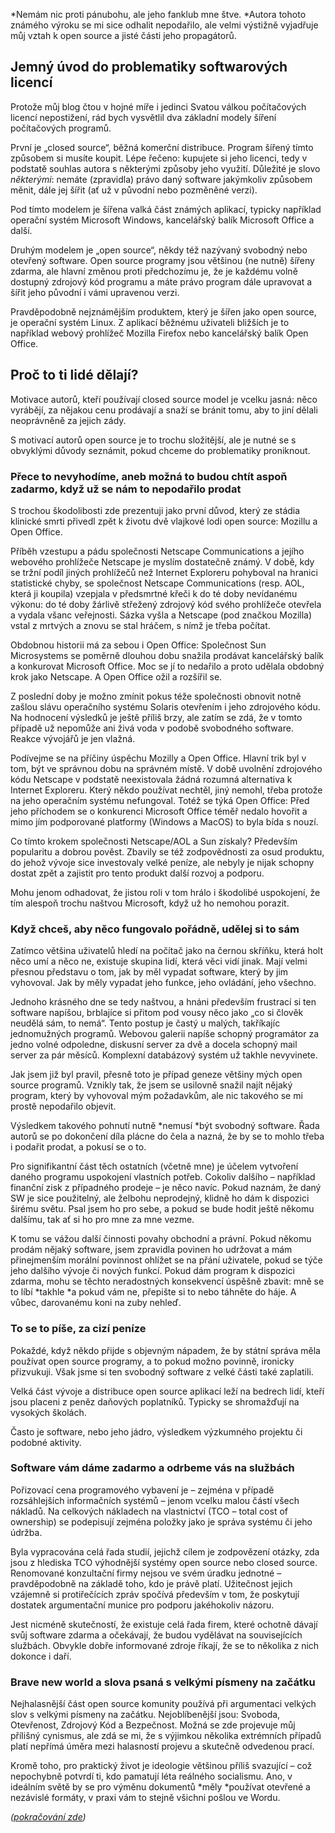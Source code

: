 <!-- dcterms:identifier = riderweblog#208 -->
<!-- dcterms:title = Otevřenost se musí vyplatit (1) -->
<!-- dcterms:abstract = Aneb proč píšu free software i když si myslím, že je vcelku k ničemu. -->
<!-- np9:categoryId = 1 -->
<!-- x4w:category = Koně -->
<!-- np9:authorId = 1 -->
<!-- np9:authorEmail = michal.valasek@altairis.cz -->
<!-- dcterms:creator = Michal Altair Valášek -->
<!-- dcterms:created = 2005-06-15T03:02:12.893+02:00 -->
<!-- dcterms:dateAccepted = 2005-06-15T03:02:12.893+02:00 -->

*Nemám nic proti pánubohu, ale jeho fanklub mne štve. *Autora tohoto známého výroku se mi sice odhalit nepodařilo, ale velmi výstižně vyjadřuje můj vztah k open source a jisté části jeho propagátorů.

## Jemný úvod do problematiky softwarových licencí

Protože můj blog čtou v hojné míře i jedinci Svatou válkou počítačových licencí nepostižení, rád bych vysvětlil dva základní modely šíření počítačových programů.

První je „closed source“, běžná komerční distribuce. Program šířený tímto způsobem si musíte koupit. Lépe řečeno: kupujete si jeho licenci, tedy v podstatě souhlas autora s některými způsoby jeho využití. Důležité je slovo *některými*: nemáte (zpravidla) právo daný software jakýmkoliv způsobem měnit, dále jej šířit (ať už v původní nebo pozměněné verzi).

Pod tímto modelem je šířena valká část známých aplikací, typicky například operační systém Microsoft Windows, kancelářský balík Microsoft Office a další.

Druhým modelem je „open source“, někdy též nazývaný svobodný nebo otevřený software. Open source programy jsou většinou (ne nutně) šířeny zdarma, ale hlavní změnou proti předchozímu je, že je každému volně dostupný zdrojový kód programu a máte právo program dále upravovat a šířit jeho původní i vámi upravenou verzi.

Pravděpodobně nejznámějším produktem, který je šířen jako open source, je operační systém Linux. Z aplikací běžnému uživateli bližších je to například webový prohlížeč Mozilla Firefox nebo kancelářský balík Open Office.

## Proč to ti lidé dělají?

Motivace autorů, kteří používají closed source model je vcelku jasná: něco vyrábějí, za nějakou cenu prodávají a snaží se bránit tomu, aby to jiní dělali neoprávněně za jejich zády.

S motivací autorů open source je to trochu složitější, ale je nutné se s obvyklými důvody seznámit, pokud chceme do problematiky proniknout.

### Přece to nevyhodíme, aneb možná to budou chtít aspoň zadarmo, když už se nám to nepodařilo prodat

S trochou škodolibosti zde prezentuji jako první důvod, který ze stádia klinické smrti přivedl zpět k životu dvě vlajkové lodi open source: Mozillu a Open Office.

Příběh vzestupu a pádu společnosti Netscape Communications a jejího webového prohlížeče Netscape je myslím dostatečně známý. V době, kdy se tržní podíl jiných prohlížečů než Internet Exploreru pohyboval na hranici statistické chyby, se společnost Netscape Communications (resp. AOL, která ji koupila) vzepjala v předsmrtné křeči k do té doby nevídanému výkonu: do té doby žárlivě střežený zdrojový kód svého prohlížeče otevřela a vydala všanc veřejnosti. Sázka vyšla a Netscape (pod značkou Mozilla) vstal z mrtvých a znovu se stal hráčem, s nímž je třeba počítat.

Obdobnou historii má za sebou i Open Office: Společnost Sun Microsystems se poměrně dlouhou dobu snažila prodávat kancelářský balík a konkurovat Microsoft Office. Moc se jí to nedařilo a proto udělala obdobný krok jako Netscape. A Open Office ožil a rozšířil se.

Z poslední doby je možno zmínit pokus téže společnosti obnovit notně zašlou slávu operačního systému Solaris otevřením i jeho zdrojového kódu. Na hodnocení výsledků je ještě příliš brzy, ale zatím se zdá, že v tomto případě už nepomůže ani živá voda v podobě svobodného software. Reakce vývojářů je jen vlažná.

Podívejme se na příčiny úspěchu Mozilly a Open Office. Hlavní trik byl v tom, být ve správnou dobu na správném místě. V době uvolnění zdrojového kódu Netscape v podstatě neexistovala žádná rozumná alternativa k Internet Exploreru. Který někdo používat nechtěl, jiný nemohl, třeba protože na jeho operačním systému nefungoval. Totéž se týká Open Office: Před jeho příchodem se o konkurenci Microsoft Office téměř nedalo hovořit a mimo jím podporované platformy (Windows a MacOS) to byla bída s nouzí.

Co tímto krokem společnosti Netscape/AOL a Sun získaly? Především popularitu a dobrou pověst. Zbavily se též zodpovědnosti za osud produktu, do jehož vývoje sice investovaly velké peníze, ale nebyly je nijak schopny dostat zpět a zajistit pro tento produkt další rozvoj a podporu.

Mohu jenom odhadovat, že jistou roli v tom hrálo i škodolibé uspokojení, že tím alespoň trochu naštvou Microsoft, když už ho nemohou porazit.

### Když chceš, aby něco fungovalo pořádně, udělej si to sám

Zatímco většina uživatelů hledí na počítač jako na černou skříňku, která holt něco umí a něco ne, existuje skupina lidí, která věci vidí jinak. Mají velmi přesnou představu o tom, jak by měl vypadat software, který by jim vyhovoval. Jak by měly vypadat jeho funkce, jeho ovládání, jeho všechno.

Jednoho krásného dne se tedy naštvou, a hnáni především frustrací si ten software napíšou, brblajíce si přitom pod vousy něco jako „co si člověk neudělá sám, to nemá“. Tento postup je častý u malých, takříkajíc jednomužných programů. Webovou galerii napíše schopný programátor za jedno volné odpoledne, diskusní server za dvě a docela schopný mail server za pár měsíců. Komplexní databázový systém už takhle nevyvinete.

Jak jsem již byl pravil, přesně toto je případ geneze většiny mých open source programů. Vznikly tak, že jsem se usilovně snažil najít nějaký program, který by vyhovoval mým požadavkům, ale nic takového se mi prostě nepodařilo objevit.

Výsledkem takového pohnutí nutně *nemusí *být svobodný software. Řada autorů se po dokončení díla plácne do čela a nazná, že by se to mohlo třeba i podařit prodat, a pokusí se o to.

Pro signifikantní část těch ostatních (včetně mne) je účelem vytvoření daného programu uspokojení vlastních potřeb. Cokoliv dalšího – například finanční zisk z případného prodeje – je něco navíc. Pokud naznám, že daný SW je sice použitelný, ale želbohu neprodejný, klidně ho dám k dispozici širému světu. Psal jsem ho pro sebe, a pokud se bude hodit ještě někomu dalšímu, tak ať si ho pro mne za mne vezme.

K tomu se vážou další činnosti povahy obchodní a právní. Pokud někomu prodám nějaký software, jsem zpravidla povinen ho udržovat a mám přinejmenším morální povinnost ohlížet se na přání uživatele, pokud se týče jeho dalšího vývoje či nových funkcí. Pokud dám program k dispozici zdarma, mohu se těchto neradostných konsekvencí úspěšně zbavit: mně se to líbí *takhle *a pokud vám ne, přepište si to nebo táhněte do háje. A vůbec, darovanému koni na zuby nehleď.

### To se to píše, za cizí peníze

Pokaždé, když někdo přijde s objevným nápadem, že by státní správa měla používat open source programy, a to pokud možno povinně, ironicky přizvukuji. Však jsme si ten svobodný software z velké části také zaplatili.

Velká část vývoje a distribuce open source aplikací leží na bedrech lidí, kteří jsou placeni z peněz daňových poplatníků. Typicky se shromažďují na vysokých školách.

Často je software, nebo jeho jádro, výsledkem výzkumného projektu či podobné aktivity.

### Software vám dáme zadarmo a odrbeme vás na službách

Pořizovací cena programového vybavení je – zejména v případě rozsáhlejších informačních systémů – jenom vcelku malou částí všech nákladů. Na celkových nákladech na vlastnictví (TCO – total cost of ownership) se podepisují zejména položky jako je správa systému či jeho údržba.

Byla vypracována celá řada studií, jejichž cílem je zodpovězení otázky, zda jsou z hlediska TCO výhodnější systémy open source nebo closed source. Renomované konzultační firmy nejsou ve svém úradku jednotné – pravděpodobně na základě toho, kdo je právě platí. Užitečnost jejich vzájemně si protiřečících zpráv spočívá především v tom, že poskytují dostatek argumentační munice pro podporu jakéhokoliv názoru.

Jest nicméně skutečností, že existuje celá řada firem, které ochotně dávají svůj software zdarma a očekávají, že budou vydělávat na souvisejících službách. Obvykle dobře informované zdroje říkají, že se to několika z nich dokonce i daří.

### Brave new world a slova psaná s velkými písmeny na začátku

Nejhalasnější část open source komunity používá při argumentaci velkých slov s velkými písmeny na začátku. Nejoblíbenější jsou: Svoboda, Otevřenost, Zdrojový Kód a Bezpečnost. Možná se zde projevuje můj přílišný cynismus, ale zdá se mi, že s výjimkou několika extrémních případů platí nepřímá úměra mezi halasností projevu a skutečně odvedenou prací.

Kromě toho, pro praktický život je ideologie většinou příliš svazující – což nepochybně potvrdí ti, kdo pamatují léta reálného socialismu. Ano, v ideálním světě by se pro výměnu dokumentů *měly *používat otevřené a nezávislé formáty, v praxi vám to stejně všichni pošlou ve Wordu.

*([pokračování zde](/entry/article-20050724.aspx))*